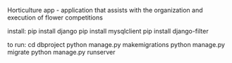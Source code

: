 Horticulture app - application that assists with the organization and execution of flower competitions

install:
pip install django 
pip install mysqlclient
pip install django-filter

to run:
cd dbproject
python manage.py makemigrations
python manage.py migrate
python manage.py runserver 